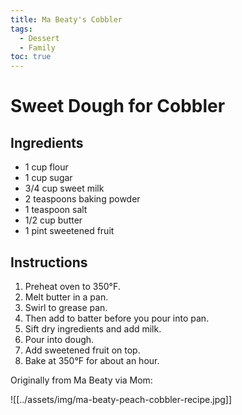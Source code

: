```yaml
---
title: Ma Beaty's Cobbler
tags:
  - Dessert
  - Family
toc: true
---
```

# Sweet Dough for Cobbler

## Ingredients
- 1 cup flour
- 1 cup sugar
- 3/4 cup sweet milk
- 2 teaspoons baking powder
- 1 teaspoon salt
- 1/2 cup butter
- 1 pint sweetened fruit

## Instructions
1. Preheat oven to 350°F.
2. Melt butter in a pan.
3. Swirl to grease pan.
4. Then add to batter before you pour into pan.
5. Sift dry ingredients and add milk.
6. Pour into dough.
7. Add sweetened fruit on top.
8. Bake at 350°F for about an hour.


Originally from Ma Beaty via Mom:

![[../assets/img/ma-beaty-peach-cobbler-recipe.jpg]]
